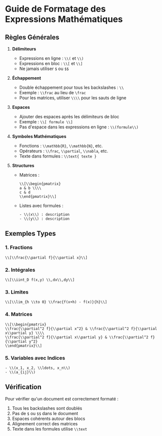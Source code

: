 # Guide de Formatage des Expressions Mathématiques

## Règles Générales

1. **Délimiteurs**
   - Expressions en ligne : `\\(` et `\\)`
   - Expressions en bloc : `\\[` et `\\]`
   - Ne jamais utiliser `$` ou `$$`

2. **Échappement**
   - Double échappement pour tous les backslashes : `\\`
   - Exemple : `\\frac` au lieu de `\frac`
   - Pour les matrices, utiliser `\\\\` pour les sauts de ligne

3. **Espaces**
   - Ajouter des espaces après les délimiteurs de bloc
   - Exemple : `\\[ formule \\]`
   - Pas d'espace dans les expressions en ligne : `\\(formule\\)`

4. **Symboles Mathématiques**
   - Fonctions : `\\mathbb{R}`, `\\mathbb{N}`, etc.
   - Opérateurs : `\\frac`, `\\partial`, `\\nabla`, etc.
   - Texte dans formules : `\\text{ texte }`

5. **Structures**
   - Matrices : 
     ```
     \\[\\begin{pmatrix}
     a & b \\\\
     c & d
     \\end{pmatrix}\\]
     ```
   - Listes avec formules :
     ```
     - \\(x\\) : description
     - \\(y\\) : description
     ```

## Exemples Types

### 1. Fractions
```
\\[\\frac{\\partial f}{\\partial x}\\]
```

### 2. Intégrales
```
\\[\\iint_D f(x,y) \\,dx\\,dy\\]
```

### 3. Limites
```
\\[\\lim_{h \\to 0} \\frac{f(x+h) - f(x)}{h}\\]
```

### 4. Matrices
```
\\[\\begin{pmatrix}
\\frac{\\partial^2 f}{\\partial x^2} & \\frac{\\partial^2 f}{\\partial x\\partial y} \\\\
\\frac{\\partial^2 f}{\\partial x\\partial y} & \\frac{\\partial^2 f}{\\partial y^2}
\\end{pmatrix}\\]
```

### 5. Variables avec Indices
```
- \\(x_1, x_2, \\ldots, x_n\\)
- \\(a_{ij}\\)
```

## Vérification

Pour vérifier qu'un document est correctement formaté :
1. Tous les backslashes sont doublés
2. Pas de `$` ou `$$` dans le document
3. Espaces cohérents autour des blocs
4. Alignement correct des matrices
5. Texte dans les formules utilise `\\text` 